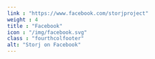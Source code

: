 ```yaml
---
link : "https://www.facebook.com/storjproject"
weight : 4
title : "Facebook"
icon : "/img/facebook.svg"
class : "fourthcolfooter"
alt: "Storj on Facebook"
---
```

